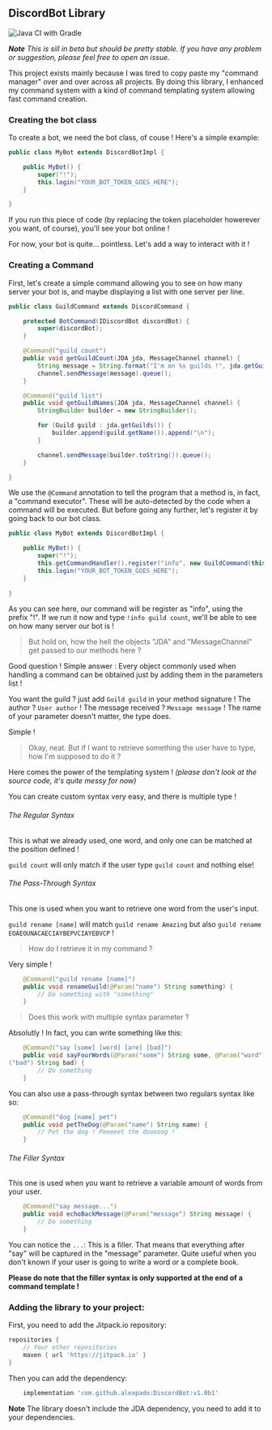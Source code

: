 ## DiscordBot Library
![Java CI with Gradle](https://github.com/alexpado/DiscordBot/workflows/Java%20CI%20with%20Gradle/badge.svg)


***Note** This is sill in beta but should be pretty stable. If you have any problem or suggestion, please feel free
 to open an issue.*
 
This project exists mainly because I was tired to copy paste my "command manager" over and over across all projects.
By doing this library, I enhanced my command system with a kind of command templating system allowing fast command
creation.
 
### Creating the bot class

To create a bot, we need the bot class, of couse ! Here's a simple example:

```java
public class MyBot extends DiscordBotImpl {

    public MyBot() {
        super("!");
        this.login("YOUR_BOT_TOKEN_GOES_HERE");
    }

}
```

If you run this piece of code (by replacing the token placeholder howerever you want, of course), you'll see your bot 
online !

For now, your bot is quite... pointless. Let's add a way to interact with it !

### Creating a Command
 
First, let's create a simple command allowing you to see on how many server your bot is, and maybe displaying a list with
one server per line.

```java
public class GuildCommand extends DiscordCommand {

    protected BotCommand(IDiscordBot discordBot) {
        super(discordBot);
    }

    @Command("guild count")
    public void getGuildCount(JDA jda, MessageChannel channel) {
        String message = String.format("I'm on %s guilds !", jda.getGuilds().size());
        channel.sendMessage(message).queue();
    }

    @Command("guild list")
    public void getGuildNames(JDA jda, MessageChannel channel) {
        StringBuilder builder = new StringBuilder();

        for (Guild guild : jda.getGuilds()) {
            builder.append(guild.getName()).append("\n");
        }

        channel.sendMessage(builder.toString()).queue();
    }

}
```

We use the `@Command` annotation to tell the program that a method is, in fact, a "command executor". These
will be auto-detected by the code when a command will be executed.
But before going any further, let's register it by going back to our bot class.

```java
public class MyBot extends DiscordBotImpl {

    public MyBot() {
        super("!");
        this.getCommandHandler().register("info", new GuildCommand(this));
        this.login("YOUR_BOT_TOKEN_GOES_HERE");
    }
    
}
```

As you can see here, our command will be register as "info", using the prefix "!".
If we run it now and type `!info guild count`, we'll be able to see on how many server our bot is !

> But hold on, how the hell the objects "JDA" and "MessageChannel" get passed to our methods here ?

Good question ! Simple answer : Every object commonly used when handling a command can be obtained just by
adding them in the parameters list !

You want the guild ? just add `Guild guild` in your method signature ! The author ? `User author` !
The message received ? `Message message` ! The name of your parameter doesn't matter, the type does.

Simple !

> Okay, neat. But if I want to retrieve something the user have to type, how I'm supposed to do it ?

Here comes the power of the templating system ! *(please don't look at the source code, it's quite messy for now)*

You can create custom syntax very easy, and there is multiple type !

###### The Regular Syntax
This is what we already used, one word, and only one can be matched at the position defined !

`guild count` will only match if the user type `guild count` and nothing else!

###### The Pass-Through Syntax
This one is used when you want to retrieve one word from the user's input.

`guild rename [name]` will match `guild rename Amazing` but also `guild rename EOAEOUNACAECIAYBEPVCIAYEBVCP` !

> How do I retrieve it in my command ?

Very simple !

```java
    @Command("guild rename [name]")
    public void renameGuild(@Param("name") String something) {
        // Do something with "something"
    }
```

> Does this work with multiple syntax parameter ?

Absolutly ! In fact, you can write something like this:

```java
    @Command("say [some] [word] [are] [bad]")
    public void sayFourWords(@Param("some") String some, @Param("word") String word, @Param("are") String are, @Param
("bad") String bad) {
        // Do something
    }
```

You can also use a pass-through syntax between two regulars syntax like so:

```java
    @Command("dog [name] pet")
    public void petTheDog(@Param("name") String name) {
        // Pet the dog ! Peeeeet the dooooog !
    }
```

###### The Filler Syntax
This one is used when you want to retrieve a variable amount of words from your user.

```java
    @Command("say message...")
    public void echoBackMessage(@Param("message") String message) {
        // Do something
    }
```

You can notice the `...`: This is a filler. That means that everything after "say" will be captured in the "message" parameter.
Quite useful when you don't known if your user is going to write a word or a complete book.

**Please do note that the filler syntax is only supported at the end of a command template !**


### Adding the library to your project:

First, you need to add the Jitpack.io repository:

```gradle
repositories {
    // Your other repositories
    maven { url 'https://jitpack.io' }
}
```

Then you can add the dependency:

```gradle
    implementation 'com.github.alexpado:DiscordBot:v1.0b1'
```

**Note** The library doesn't include the JDA dependency, you need to add it to your dependencies.